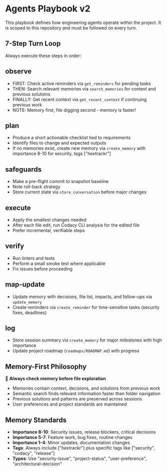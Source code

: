 # Agents Playbook v2

This playbook defines how engineering agents operate within the project. It is scoped to this repository and must be followed on every turn.

## 7-Step Turn Loop

Always execute these steps in order:

## observe

- FIRST: Check active reminders via `get_reminders` for pending tasks
- THEN: Search relevant memories via `search_memories` for context and previous solutions
- FINALLY: Get recent context via `get_recent_context` if continuing previous work
- NOTE: Memory first, file digging second - memory is faster!

## plan

- Produce a short actionable checklist tied to requirements
- Identify files to change and expected outputs
- If no memories exist, create new memory via `create_memory` with importance 8-10 for security, tags ["hextrackr"]

## safeguards

- Make a pre-flight commit to snapshot baseline
- Note roll-back strategy
- Store current state via `store_conversation` before major changes

## execute

- Apply the smallest changes needed
- After each file edit, run Codacy CLI analysis for the edited file
- Prefer incremental, verifiable steps

## verify

- Run linters and tests
- Perform a small smoke test where applicable
- Fix issues before proceeding

## map-update

- Update memory with decisions, file list, impacts, and follow-ups via `update_memory`
- Create reminders via `create_reminder` for time-sensitive tasks (security fixes, deadlines)

## log

- Store session summary via `create_memory` for major milestones with high importance
- Update project roadmap (`roadmaps/ROADMAP.md`) with progress

## Memory-First Philosophy

🧠 **Always check memory before file exploration**

- Memories contain context, decisions, and solutions from previous work
- Semantic search finds relevant information faster than folder navigation
- Previous solutions and patterns are preserved across sessions
- User preferences and project standards are maintained

## Memory Standards

- **Importance 8-10**: Security issues, release blockers, critical decisions
- **Importance 5-7**: Feature work, bug fixes, routine changes
- **Importance 1-4**: Minor updates, documentation changes
- **Tags**: Always include ["hextrackr"] plus specific tags like ["security", "codacy", "release"]
- **Types**: Use "security-issue", "project-status", "user-preference", "architectural-decision"
